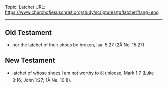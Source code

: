 Topic: Latchet
URL: https://www.churchofjesuschrist.org/study/scriptures/tg/latchet?lang=eng

---

## Old Testament

- nor the latchet of their shoes be broken, Isa. 5:27 (2Â Ne. 15:27).

## New Testament

- latchet of whose shoes I am not worthy to â¦ unloose, Mark 1:7 (Luke 3:16; John 1:27; 1Â Ne. 10:8).

